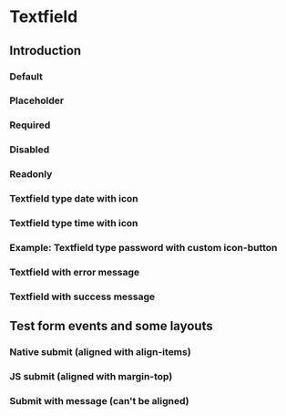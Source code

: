# Textfield

## Introduction

### Default
<Playground>
  <template>
    <p-textfield label="Some label">
      <input type="text" name="some-name"/>
    </p-textfield>
  </template>
</Playground>


### Placeholder
<Playground>
  <template>
    <p-textfield label="Some label">
      <input type="text" name="some-name" placeholder="Some placeholder text"/>
    </p-textfield>
  </template>
</Playground>


### Required
<Playground>
  <template>
    <p-textfield label="Some label*">
      <input type="text" name="some-name" required="true"/>
    </p-textfield>
  </template>
</Playground>


### Disabled
<Playground>
  <template>
    <p-textfield label="Some label">
      <input type="text" name="some-name" disabled="disabled" />
    </p-textfield>
  </template>
</Playground>


### Readonly
<Playground>
  <template>
    <p-textfield label="Some label">
      <input type="text" name="some-name" value="Some value" readonly="readonly" />
    </p-textfield>
  </template>
</Playground>


### Textfield type date with icon
<Playground>
  <template>
    <p-textfield label="Some label" icon="calender">
      <input type="date" name="some-name"/>
    </p-textfield>
  </template>
</Playground>

### Textfield type time with icon
<Playground>
  <template>
  <form novalidate>
    <p-textfield label="Some label" icon="clock">
      <input type="time" name="some-name"/>
    </p-textfield>
   </form>
  </template>
</Playground>


### Example: Textfield type password with custom icon-button
<Playground>
  <template>
    <p-textfield label="Some label">
      <input type="password" name="some-name"/>
      <p-button-pure hide-label="true" icon="view" size="small">Show or hide password</p-button-pure>
    </p-textfield>
  </template>
</Playground>


### Textfield with error message
<Playground>
  <template>
    <p-textfield label="Some label" state="error" message="Your phone number is not valid.">
      <input type="number" name="some-name" aria-invalid="true" value="01722345678" />
    </p-textfield>
  </template>
</Playground>


### Textfield with success message
<Playground>
  <template>
    <p-textfield label="Some label" state="success" message="Your phone number is valid.">
      <input type="number" name="some-name" value="01722345678" />
    </p-textfield>
  </template>
</Playground>


## Test form events and some layouts

### Native submit (aligned with align-items)
<Playground>
  <template>
    <form novalidate onsubmit="alert('Form submitted')">
    <p-flex align-items="flex-end">
        <p-textfield label="Some label">
          <input type="text" name="some-name"/>
        </p-textfield>
        <p-button type="submit">Form submit</p-button>
      </p-flex>
     </form>
  </template>
</Playground>

### JS submit (aligned with margin-top)
<Playground>
  <template>
    <form id="form2" novalidate onsubmit="alert('Form submitted')">
     <p-flex>
       <p-textfield label="Some label">
        <input type="text" name="some-name"/>
       </p-textfield>
       <p-button type="submit" onClick="formSubmit();" style="margin-top: 24px">Form submit</p-button>
      </p-flex>
     </form>
  </template>
</Playground>

### Submit with message (can't be aligned)
<Playground>
  <template>
    <form id="form3" novalidate onsubmit="alert('Form submitted')">
      <p-flex align-items="flex-end">
        <p-textfield label="Some very long label which will hopefully break" state="error" message="Fill in the required field" style="width:200px;">
          <input type="text" name="some-name"/>
        </p-textfield>
        <p-button type="submit">Form submit</p-button>
      </p-flex>
     </form>
  </template>
</Playground>

<script>
  const formSubmit = function() {
    document.getElementById('form2').submit();
  };
</script>